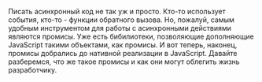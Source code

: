 Писать асинхронный код не так уж и просто. Кто-то использует события, кто-то - функции обратного вызова. Но, пожалуй, самым удобным инструментом для работы с асинхронными действиями являются промисы. Уже есть бибилиотеки, позволяющие дополняющие JavaScript такими объектами, как промисы. И вот теперь, наконец, промисы добрались до нативной реализации в JavaScript. Давайте разберемся, что же такое промисы и как они могут облегить жизнь разработчику.
